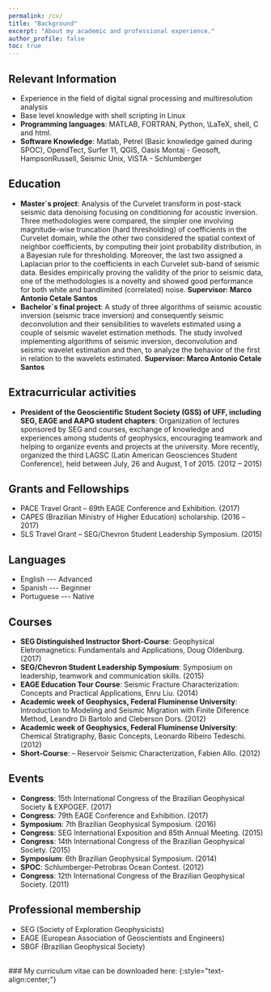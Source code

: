 ```yaml
---
permalink: /cv/
title: "Background"
excerpt: "About my academic and professional experience."
author_profile: false
toc: true
---
```


## Relevant Information

  * Experience in the field of digital signal processing and multiresolution analysis
  * Base level knowledge with shell scripting in Linux
  * **Programming languages**: MATLAB, FORTRAN, Python, \LaTeX, shell, C and html.
  * **Software Knowledge**: Matlab, Petrel (Basic knowledge gained during SPOC), OpendTect, Surfer 11, QGIS, Oasis Montaj - Geosoft, HampsonRussell, Seismic Unix, VISTA - Schlumberger

## Education

  * **Master`s project**: Analysis of the Curvelet transform in post-stack seismic data
denoising focusing on conditioning for acoustic inversion. Three methodologies were
compared, the simpler one involving magnitude-wise truncation (hard thresholding) of
coefficients in the Curvelet domain, while the other two considered the spatial context
of neighbor coefficients, by computing their joint probability distribution, in a Bayesian rule for thresholding. Moreover, the last two
assigned a Laplacian prior to the coefficients in each Curvelet sub-band of seismic data.
Besides empirically proving the validity of the prior to seismic data, one of the
methodologies is a novelty and showed good performance for both white and bandlimited
(correlated) noise. **Supervisor: Marco Antonio Cetale Santos**
  * **Bachelor`s final project**: A study of three algorithms of seismic acoustic inversion (seismic trace inversion) and consequently seismic deconvolution and their sensibilities
to wavelets estimated using a couple of seismic wavelet estimation methods. The study
involved implementing algorithms of seismic inversion, deconvolution and seismic
wavelet estimation and then, to analyze the behavior of the first in relation to the
wavelets estimated. **Supervisor: Marco Antonio Cetale Santos**

## Extracurricular activities

  * **President of the Geoscientific Student Society (GSS) of UFF, including SEG,
EAGE and AAPG student chapters**: Organization of lectures sponsored by SEG
and courses, exchange of knowledge and experiences among students of geophysics,
encouraging teamwork and helping to organize events and projects at the university.
More recently, organized the third LAGSC (Latin American Geosciences Student
Conference), held between July, 26 and August, 1 of 2015. (2012 – 2015)

## Grants and Fellowships

  * PACE Travel Grant – 69th EAGE Conference and Exhibition. (2017)
  * CAPES (Brazilian Ministry of Higher Education) scholarship. (2016 –2017)
  * SLS Travel Grant – SEG/Chevron Student Leadership Symposium. (2015)

## Languages

  * English --- Advanced
  * Spanish --- Beginner
  * Portuguese --- Native

## Courses

  * **SEG Distinguished Instructor Short-Course**: Geophysical Eletromagnetics:
Fundamentals and Applications, Doug Oldenburg. (2017)
  * **SEG/Chevron Student Leadership Symposium**: Symposium on leadership,
teamwork and communication skills. (2015)
  * **EAGE Education Tour Course**: Seismic Fracture Characterization: Concepts and
Practical Applications, Enru Liu. (2014)
  * **Academic week of Geophysics, Federal Fluminense University**: Introduction to
Modeling and Seismic Migration with Finite Diference Method, Leandro Di Bartolo
and Cleberson Dors. (2012)
  * **Academic week of Geophysics, Federal Fluminense University**: Chemical
Stratigraphy, Basic Concepts, Leonardo Ribeiro Tedeschi. (2012)
  * **Short-Course**: – Reservoir Seismic Characterization, Fabien Allo. (2012)

## Events

  * **Congress**: 15th International Congress of the Brazilian Geophysical Society &
EXPOGEF. (2017)
  * **Congress**: 79th EAGE Conference and Exhibition. (2017)
  * **Symposium**: 7th Brazilian Geophysical Symposium. (2016)
  * **Congress**: SEG International Exposition and 85th Annual Meeting. (2015)
  * **Congress**: 14th International Congress of the Brazilian Geophysical Society. (2015)
  * **Symposium**: 6th Brazilian Geophysical Symposium. (2014)
  * **SPOC**: Schlumberger-Petrobras Ocean Contest. (2012)
  * **Congress**: 12th International Congress of the Brazilian Geophysical Society. (2011)

## Professional membership

  * SEG (Society of Exploration Geophysicists)
  * EAGE (European Association of Geoscientists and Engineers)
  * SBGF (Brazilian Geophysical Society)



<br/>  
### My curriculum vitae can be downloaded here:
{:style="text-align:center;"}

<p style="text-align:center"><a href="/Victor-M-Gomes.github.io/assets/CV/Victor_Martins_Gomes_Curriculum.pdf" download="victorcurriculum.pdf"><i class="far fa-fw fa-arrow-alt-circle-down fa-3x" aria-hidden="true"></i></a></p>
